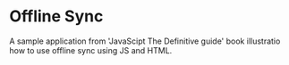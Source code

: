 Offline Sync
============

A sample application from 'JavaScipt The Definitive guide' book illustratio how to use offline sync using JS and HTML.
